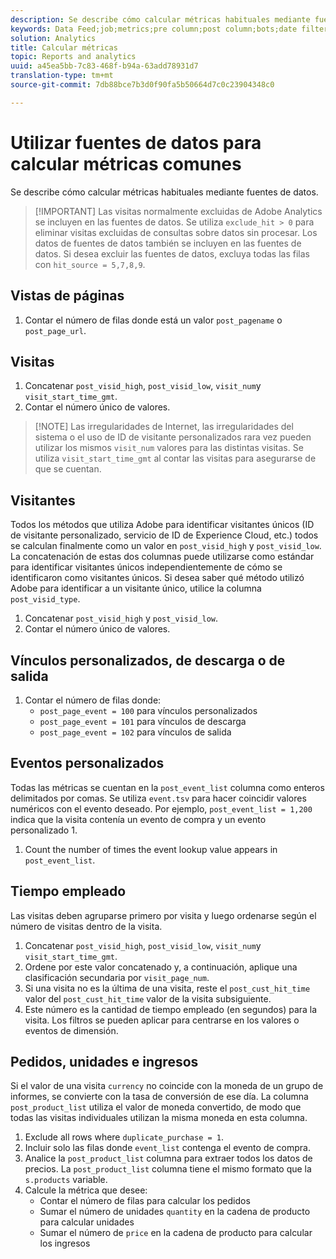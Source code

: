 ```yaml
---
description: Se describe cómo calcular métricas habituales mediante fuentes de datos.
keywords: Data Feed;job;metrics;pre column;post column;bots;date filtering;event string;common;formulas
solution: Analytics
title: Calcular métricas
topic: Reports and analytics
uuid: a45ea5bb-7c83-468f-b94a-63add78931d7
translation-type: tm+mt
source-git-commit: 7db88bce7b3d0f90fa5b50664d7c0c23904348c0

---
```



# Utilizar fuentes de datos para calcular métricas comunes

Se describe cómo calcular métricas habituales mediante fuentes de datos.

> [!IMPORTANT] Las visitas normalmente excluidas de Adobe Analytics se incluyen en las fuentes de datos. Se utiliza `exclude_hit > 0` para eliminar visitas excluidas de consultas sobre datos sin procesar. Los datos de fuentes de datos también se incluyen en las fuentes de datos. Si desea excluir las fuentes de datos, excluya todas las filas con `hit_source = 5,7,8,9`.

## Vistas de páginas

1. Contar el número de filas donde está un valor `post_pagename` o `post_page_url`.

## Visitas

1. Concatenar `post_visid_high`, `post_visid_low`, `visit_num`y `visit_start_time_gmt`.
1. Contar el número único de valores.

> [!NOTE] Las irregularidades de Internet, las irregularidades del sistema o el uso de ID de visitante personalizados rara vez pueden utilizar los mismos `visit_num` valores para las distintas visitas. Se utiliza `visit_start_time_gmt` al contar las visitas para asegurarse de que se cuentan.

## Visitantes

Todos los métodos que utiliza Adobe para identificar visitantes únicos (ID de visitante personalizado, servicio de ID de Experience Cloud, etc.) todos se calculan finalmente como un valor en `post_visid_high` y `post_visid_low`. La concatenación de estas dos columnas puede utilizarse como estándar para identificar visitantes únicos independientemente de cómo se identificaron como visitantes únicos. Si desea saber qué método utilizó Adobe para identificar a un visitante único, utilice la columna `post_visid_type`.

1. Concatenar `post_visid_high` y `post_visid_low`.
2. Contar el número único de valores.

## Vínculos personalizados, de descarga o de salida

1. Contar el número de filas donde:
   * `post_page_event = 100` para vínculos personalizados
   * `post_page_event = 101` para vínculos de descarga
   * `post_page_event = 102` para vínculos de salida

## Eventos personalizados

Todas las métricas se cuentan en la `post_event_list` columna como enteros delimitados por comas. Se utiliza `event.tsv` para hacer coincidir valores numéricos con el evento deseado. Por ejemplo, `post_event_list = 1,200` indica que la visita contenía un evento de compra y un evento personalizado 1.

1. Count the number of times the event lookup value appears in `post_event_list`.

## Tiempo empleado

Las visitas deben agruparse primero por visita y luego ordenarse según el número de visitas dentro de la visita.

1. Concatenar `post_visid_high`, `post_visid_low`, `visit_num`y `visit_start_time_gmt`.
2. Ordene por este valor concatenado y, a continuación, aplique una clasificación secundaria por `visit_page_num`.
3. Si una visita no es la última de una visita, reste el `post_cust_hit_time` valor del `post_cust_hit_time` valor de la visita subsiguiente.
4. Este número es la cantidad de tiempo empleado (en segundos) para la visita. Los filtros se pueden aplicar para centrarse en los valores o eventos de dimensión.

## Pedidos, unidades e ingresos

Si el valor de una visita `currency` no coincide con la moneda de un grupo de informes, se convierte con la tasa de conversión de ese día. La columna `post_product_list` utiliza el valor de moneda convertido, de modo que todas las visitas individuales utilizan la misma moneda en esta columna.

1. Exclude all rows where `duplicate_purchase = 1`.
2. Incluir solo las filas donde `event_list` contenga el evento de compra.
3. Analice la `post_product_list` columna para extraer todos los datos de precios. La `post_product_list` columna tiene el mismo formato que la `s.products` variable.
4. Calcule la métrica que desee:
   * Contar el número de filas para calcular los pedidos
   * Sumar el número de unidades `quantity` en la cadena de producto para calcular unidades
   * Sumar el número de `price` en la cadena de producto para calcular los ingresos
